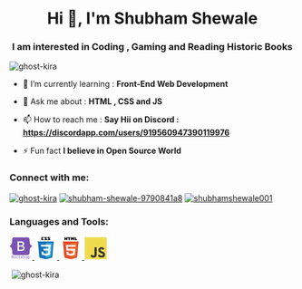 <h1 align="center">Hi 👋, I'm Shubham Shewale</h1>
<h3 align="center">I am interested in Coding , Gaming and Reading Historic Books</h3>

<p align="left"> <img src="https://komarev.com/ghpvc/?username=ghost-kira&label=Profile%20views&color=0e75b6&style=flat" alt="ghost-kira" /> </p>

- 🌱 I’m currently learning : **Front-End Web Development**

- 💬 Ask me about : **HTML , CSS and JS**

- 📫 How to reach me : **Say Hii on Discord : https://discordapp.com/users/919560947390119976**

- ⚡ Fun fact **I believe in Open Source World**

<h3 align="left">Connect with me:</h3>
<p align="left">
<a href="https://codepen.io/ghost-kira" target="blank"><img align="center" src="https://raw.githubusercontent.com/rahuldkjain/github-profile-readme-generator/master/src/images/icons/Social/codepen.svg" alt="ghost-kira" height="30" width="40" /></a>
<a href="https://linkedin.com/in/shubham-shewale-9790841a8" target="blank"><img align="center" src="https://raw.githubusercontent.com/rahuldkjain/github-profile-readme-generator/master/src/images/icons/Social/linked-in-alt.svg" alt="shubham-shewale-9790841a8" height="30" width="40" /></a>
<a href="https://instagram.com/shubhamshewale001" target="blank"><img align="center" src="https://raw.githubusercontent.com/rahuldkjain/github-profile-readme-generator/master/src/images/icons/Social/instagram.svg" alt="shubhamshewale001" height="30" width="40" /></a>
</p>

<h3 align="left">Languages and Tools:</h3>
<p align="left"> <a href="https://getbootstrap.com" target="_blank" rel="noreferrer"> <img src="https://raw.githubusercontent.com/devicons/devicon/master/icons/bootstrap/bootstrap-plain-wordmark.svg" alt="bootstrap" width="40" height="40"/> </a> <a href="https://www.w3schools.com/css/" target="_blank" rel="noreferrer"> <img src="https://raw.githubusercontent.com/devicons/devicon/master/icons/css3/css3-original-wordmark.svg" alt="css3" width="40" height="40"/> </a> <a href="https://www.w3.org/html/" target="_blank" rel="noreferrer"> <img src="https://raw.githubusercontent.com/devicons/devicon/master/icons/html5/html5-original-wordmark.svg" alt="html5" width="40" height="40"/> </a> <a href="https://developer.mozilla.org/en-US/docs/Web/JavaScript" target="_blank" rel="noreferrer"> <img src="https://raw.githubusercontent.com/devicons/devicon/master/icons/javascript/javascript-original.svg" alt="javascript" width="40" height="40"/> </a> </p>

<p>&nbsp;<img align="center" src="https://github-readme-stats.vercel.app/api?username=ghost-kira&show_icons=true&locale=en" alt="ghost-kira" /></p>
